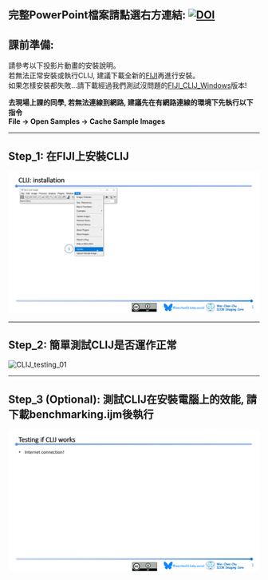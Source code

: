 ## 完整PowerPoint檔案請點選右方連結: [![DOI](https://zenodo.org/badge/DOI/10.5281/zenodo.15070246.svg)](https://doi.org/10.5281/zenodo.15070246)

## 課前準備:
請參考以下投影片動畫的安裝說明。  
若無法正常安裝或執行CLIJ, 建議下載全新的[FIJI](https://fiji.sc/)再進行安裝。  
如果怎樣安裝都失敗...請下載經過我們測試沒問題的[FIJI_CLIJ_Windows](https://drive.google.com/file/d/1FJ_ThMHPa7EnfjtDFaACKgJHeI3pdoO5/view?usp=sharing)版本!  

**去現場上課的同學, 若無法連線到網路, 建議先在有網路連線的環境下先執行以下指令**  
**File -> Open Samples -> Cache Sample Images**

---
## Step_1: 在FIJI上安裝CLIJ  
![CLIJ_installation](CLIJ_Installation.gif)

---
## Step_2: 簡單測試CLIJ是否運作正常
![CLIJ_testing_01](CLIJ_testing_01.gif)

---
## Step_3 (Optional): 測試CLIJ在安裝電腦上的效能, 請下載benchmarking.ijm後執行
![CLIJ_testing_02](CLIJ_testing_02.gif)

